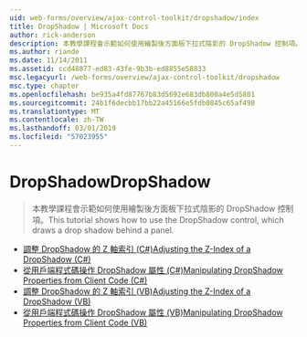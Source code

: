 ```yaml
---
uid: web-forms/overview/ajax-control-toolkit/dropshadow/index
title: DropShadow | Microsoft Docs
author: rick-anderson
description: 本教學課程會示範如何使用繪製後方面板下拉式陰影的 DropShadow 控制項。
ms.author: riande
ms.date: 11/14/2011
ms.assetid: ccd48877-ed83-43fe-9b3b-ed8855e58833
msc.legacyurl: /web-forms/overview/ajax-control-toolkit/dropshadow
msc.type: chapter
ms.openlocfilehash: be935a4fd87767b83d5692e683db800a4e5d5801
ms.sourcegitcommit: 24b1f6decbb17bb22a45166e5fdb0845c65af498
ms.translationtype: MT
ms.contentlocale: zh-TW
ms.lasthandoff: 03/01/2019
ms.locfileid: "57023955"
---
```

<a name="dropshadow"></a><span data-ttu-id="e2495-103">DropShadow</span><span class="sxs-lookup"><span data-stu-id="e2495-103">DropShadow</span></span>
====================
> <span data-ttu-id="e2495-104">本教學課程會示範如何使用繪製後方面板下拉式陰影的 DropShadow 控制項。</span><span class="sxs-lookup"><span data-stu-id="e2495-104">This tutorial shows how to use the DropShadow control, which draws a drop shadow behind a panel.</span></span>


- [<span data-ttu-id="e2495-105">調整 DropShadow 的 Z 軸索引 (C#)</span><span class="sxs-lookup"><span data-stu-id="e2495-105">Adjusting the Z-Index of a DropShadow (C#)</span></span>](adjusting-the-z-index-of-a-dropshadow-cs.md)
- [<span data-ttu-id="e2495-106">從用戶端程式碼操作 DropShadow 屬性 (C#)</span><span class="sxs-lookup"><span data-stu-id="e2495-106">Manipulating DropShadow Properties from Client Code (C#)</span></span>](manipulating-dropshadow-properties-from-client-code-cs.md)
- [<span data-ttu-id="e2495-107">調整 DropShadow 的 Z 軸索引 (VB)</span><span class="sxs-lookup"><span data-stu-id="e2495-107">Adjusting the Z-Index of a DropShadow (VB)</span></span>](adjusting-the-z-index-of-a-dropshadow-vb.md)
- [<span data-ttu-id="e2495-108">從用戶端程式碼操作 DropShadow 屬性 (VB)</span><span class="sxs-lookup"><span data-stu-id="e2495-108">Manipulating DropShadow Properties from Client Code (VB)</span></span>](manipulating-dropshadow-properties-from-client-code-vb.md)

